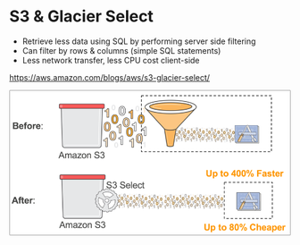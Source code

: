 # S3 & Glacier Select

- Retrieve less data using SQL by performing server side filtering
- Can filter by rows & columns (simple SQL statements)
- Less network transfer, less CPU cost client-side

https://aws.amazon.com/blogs/aws/s3-glacier-select/

![](img/2022-02-17-07-54-41.png)